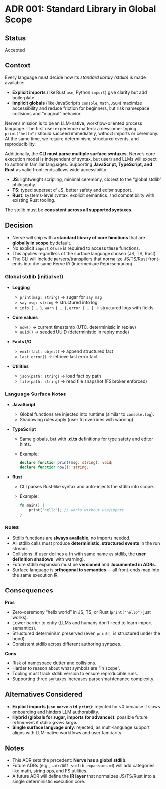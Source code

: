 # ADR 001: Standard Library in Global Scope

## Status

Accepted

## Context

Every language must decide how its *standard library (stdlib)* is made available:

* **Explicit imports** (like Rust `use`, Python `import`) give clarity but add boilerplate.
* **Implicit globals** (like JavaScript’s `console`, `Math`, `JSON`) maximize accessibility and reduce friction for beginners, but risk namespace collisions and “magical” behavior.

Nerve’s mission is to be an LLM-native, workflow-oriented process language.
The first user experience matters: a newcomer typing `print("hello")` should succeed immediately, without imports or ceremony. At the same time, we require determinism, structured events, and reproducibility.

Additionally, the **CLI must parse multiple surface syntaxes**. Nerve’s core execution model is independent of syntax, but users and LLMs will expect to author in familiar languages. Supporting **JavaScript, TypeScript, and Rust** as valid front-ends allows wide accessibility:

* **JS**: lightweight scripting, minimal ceremony, closest to the “global stdlib” philosophy.
* **TS**: typed superset of JS, better safety and editor support.
* **Rust**: systems-level syntax, explicit semantics, and compatibility with existing Rust tooling.

The stdlib must be **consistent across all supported syntaxes**.

## Decision

* Nerve will ship with a **standard library of core functions** that are **globally in scope** by default.
* No explicit `import` or `use` is required to access these functions.
* This applies regardless of the surface language chosen (JS, TS, Rust).
* The CLI will include parsers/transpilers that normalize JS/TS/Rust front-ends into the same Nerve IR (Intermediate Representation).

### Global stdlib (initial set)

* **Logging**

  * `print(msg: string)` → sugar for `say msg`
  * `say msg: string` → structured info log
  * `info { … }`, `warn { … }`, `error { … }` → structured logs with fields
* **Core values**

  * `now()` → current timestamp (UTC, deterministic in replay)
  * `uuid()` → seeded UUID (deterministic in replay mode)
* **Facts I/O**

  * `emit(fact: object)` → append structured fact
  * `last_error()` → retrieve last error fact
* **Utilities**

  * `json(path: string)` → load fact by path
  * `file(path: string)` → read file snapshot (FS broker enforced)

### Language Surface Notes

* **JavaScript**

  * Global functions are injected into runtime (similar to `console.log`).
  * Shadowing rules apply (user fn overrides with warning).

* **TypeScript**

  * Same globals, but with **.d.ts** definitions for type safety and editor hints.
  * Example:

    ```ts
    declare function print(msg: string): void;
    declare function now(): string;
    ```

* **Rust**

  * CLI parses Rust-like syntax and auto-injects the stdlib into scope.
  * Example:

    ```rust
    fn main() {
        print("hello"); // works without use/import
    }
    ```

### Rules

* Stdlib functions are **always available**, no imports needed.
* All stdlib calls must produce **deterministic, structured events** in the run stream.
* Collisions: if user defines a fn with same name as stdlib, the **user definition shadows** (with warning).
* Future stdlib expansion must be **versioned** and **documented in ADRs**.
* Surface language is **orthogonal to semantics** — all front-ends map into the same execution IR.

## Consequences

**Pros**

* Zero-ceremony “hello world” in JS, TS, or Rust (`print("hello")` just works).
* Lower barrier to entry (LLMs and humans don’t need to learn import semantics).
* Structured determinism preserved (even `print()` is structured under the hood).
* Consistent stdlib across different authoring syntaxes.

**Cons**

* Risk of namespace clutter and collisions.
* Harder to reason about what symbols are “in scope”.
* Tooling must track stdlib version to ensure reproducible runs.
* Supporting three syntaxes increases parser/maintenance complexity.

## Alternatives Considered

* **Explicit imports (`use nerve.std.print`)**: rejected for v0 because it slows onboarding and hinders LLM authorability.
* **Hybrid (globals for sugar, imports for advanced)**: possible future refinement if stdlib grows large.
* **Single surface language only**: rejected, as multi-language support aligns with LLM-native workflows and user familiarity.

## Notes

* This ADR sets the precedent: **Nerve has a global stdlib**.
* Future ADRs (e.g., `.adr/002_stdlib_expansion.md`) will add categories like math, string ops, and FS utilities.
* A future ADR will define the **IR layer** that normalizes JS/TS/Rust into a single deterministic execution core.
